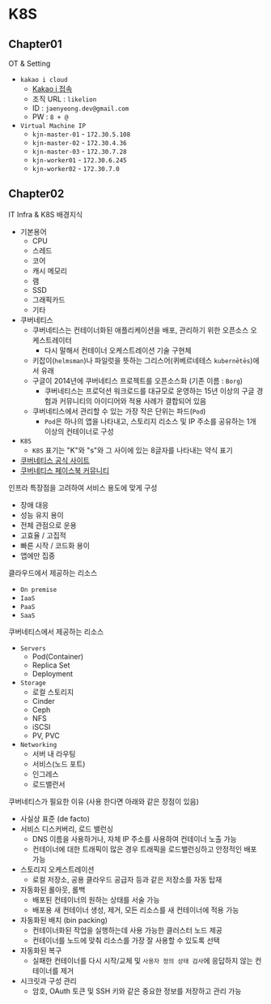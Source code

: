 # K8S

## Chapter01
OT & Setting
* `kakao i cloud`
  * [Kakao i 접속](https://console.kakaoi.io/)
  * 조직 URL : `likelion`
  * ID : `jaenyeong.dev@gmail.com`
  * PW : `8 + @`
* `Virtual Machine IP`
  * `kjn-master-01` - `172.30.5.108`
  * `kjn-master-02` - `172.30.4.36`
  * `kjn-master-03` - `172.30.7.28`
  * `kjn-worker01` - `172.30.6.245`
  * `kjn-worker02` - `172.30.7.0`

## Chapter02
IT Infra & K8S 배경지식
* 기본용어
  * CPU
  * 스레드
  * 코어
  * 캐시 메모리
  * 램
  * SSD
  * 그래픽카드
  * 기타
* 쿠버네티스
  * 쿠버네티스는 컨테이너화된 애플리케이션을 배포, 관리하기 위한 오픈소스 오케스트레이터
    * 다시 말해서 컨테이너 오케스트레이션 기술 구현체
  * 키잡이(`helmsman`)나 파일럿을 뜻하는 그리스어(퀴베르네테스 `kubernētēs`)에서 유래
  * 구글이 2014년에 쿠버네티스 프로젝트를 오픈소스화 (기존 이름 : `Borg`)
    * 쿠버네티스는 프로덕션 워크로드를 대규모로 운영하는 15년 이상의 구글 경험과 커뮤니티의 아이디어와 적용 사례가 결합되어 있음
  * 쿠버네티스에서 관리할 수 있는 가장 작은 단위는 파드(`Pod`)
    * `Pod`은 하나의 앱을 나타내고, 스토리지 리소스 및 IP 주소를 공유하는 1개 이상의 컨테이너로 구성
* `K8S`
  * `K8S` 표기는 "K"와 "s"와 그 사이에 있는 8글자를 나타내는 약식 표기
* [쿠버네티스 공식 사이트](https://kubernetes.io/ko/)
* [쿠버네티스 페이스북 커뮤니티](https://www.facebook.com/groups/k8skr/)

인프라 특장점을 고려하여 서비스 용도에 맞게 구성
* 장애 대응
* 성능 유지 용이
* 전체 관점으로 운용
* 고효율 / 고집적
* 빠른 시작 / 코드화 용이
* 앱에만 집중

클라우드에서 제공하는 리소스
* `On premise`
* `IaaS`
* `PaaS`
* `SaaS`

쿠버네티스에서 제공하는 리소스
* `Servers`
  * Pod(Container)
  * Replica Set
  * Deployment
* `Storage`
  * 로컬 스토리지
  * Cinder
  * Ceph
  * NFS
  * iSCSI
  * PV, PVC
* `Networking`
  * 서버 내 라우팅
  * 서비스(노드 포트)
  * 인그레스
  * 로드밸런서

쿠버네티스가 필요한 이유 (사용 한다면 아래와 같은 장점이 있음)
* 사실상 표준 (de facto)
* 서비스 디스커버리, 로드 밸런싱
  * DNS 이름을 사용하거나, 자체 IP 주소를 사용하여 컨테이너 노출 가능
  * 컨테이너에 대한 트래픽이 많은 경우 트래픽을 로드밸런싱하고 안정적인 배포 가능
* 스토리지 오케스트레이션
  * 로컬 저장소, 공용 클라우드 공급자 등과 같은 저장소를 자동 탑재
* 자동화된 롤아웃, 롤백
  * 배포된 컨테이너의 원하는 상태를 서술 가능
  * 배포용 새 컨테이너 생성, 제거, 모든 리소스를 새 컨테이너에 적용 가능
* 자동화된 배치 (bin packing)
  * 컨테이너화된 작업을 실행하는데 사용 가능한 클러스터 노드 제공
  * 컨테이너를 노드에 맞춰 리소스를 가장 잘 사용할 수 있도록 선택
* 자동화된 복구
  * 실패한 컨테이너를 다시 시작/교체 및 `사용자 정의 상태 검사`에 응답하지 않는 컨테이너를 제거
* 시크릿과 구성 관리
  * 암호, OAuth 토큰 및 SSH 키와 같은 중요한 정보를 저장하고 관리 가능
